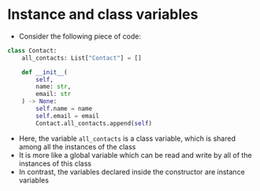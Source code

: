 # Instance and class variables
* Consider the following piece of code:
```python
class Contact:
    all_contacts: List["Contact"] = []

    def __init__(
        self, 
        name: str, 
        email: str
    ) -> None:
        self.name = name
        self.email = email
        Contact.all_contacts.append(self)

```
* Here, the variable ```all_contacts``` is a class variable, which is shared among all the instances of the class
* It is more like a global variable which can be read and write by all of the instances of this class
* In contrast, the variables declared inside the constructor are instance variables